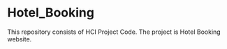 # Hotel_Booking
This repository consists of HCI Project Code. The project is Hotel Booking website.
